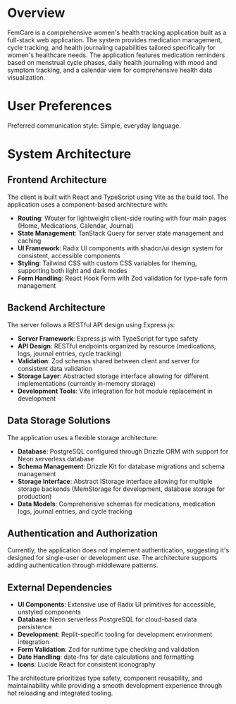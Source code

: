 # Overview

FemCare is a comprehensive women's health tracking application built as a full-stack web application. The system provides medication management, cycle tracking, and health journaling capabilities tailored specifically for women's healthcare needs. The application features medication reminders based on menstrual cycle phases, daily health journaling with mood and symptom tracking, and a calendar view for comprehensive health data visualization.

# User Preferences

Preferred communication style: Simple, everyday language.

# System Architecture

## Frontend Architecture
The client is built with React and TypeScript using Vite as the build tool. The application uses a component-based architecture with:
- **Routing**: Wouter for lightweight client-side routing with four main pages (Home, Medications, Calendar, Journal)
- **State Management**: TanStack Query for server state management and caching
- **UI Framework**: Radix UI components with shadcn/ui design system for consistent, accessible components
- **Styling**: Tailwind CSS with custom CSS variables for theming, supporting both light and dark modes
- **Form Handling**: React Hook Form with Zod validation for type-safe form management

## Backend Architecture
The server follows a RESTful API design using Express.js:
- **Server Framework**: Express.js with TypeScript for type safety
- **API Design**: RESTful endpoints organized by resource (medications, logs, journal entries, cycle tracking)
- **Validation**: Zod schemas shared between client and server for consistent data validation
- **Storage Layer**: Abstracted storage interface allowing for different implementations (currently in-memory storage)
- **Development Tools**: Vite integration for hot module replacement in development

## Data Storage Solutions
The application uses a flexible storage architecture:
- **Database**: PostgreSQL configured through Drizzle ORM with support for Neon serverless database
- **Schema Management**: Drizzle Kit for database migrations and schema management
- **Storage Interface**: Abstract IStorage interface allowing for multiple storage backends (MemStorage for development, database storage for production)
- **Data Models**: Comprehensive schemas for medications, medication logs, journal entries, and cycle tracking

## Authentication and Authorization
Currently, the application does not implement authentication, suggesting it's designed for single-user or development use. The architecture supports adding authentication through middleware patterns.

## External Dependencies
- **UI Components**: Extensive use of Radix UI primitives for accessible, unstyled components
- **Database**: Neon serverless PostgreSQL for cloud-based data persistence
- **Development**: Replit-specific tooling for development environment integration
- **Form Validation**: Zod for runtime type checking and validation
- **Date Handling**: date-fns for date calculations and formatting
- **Icons**: Lucide React for consistent iconography

The architecture prioritizes type safety, component reusability, and maintainability while providing a smooth development experience through hot reloading and integrated tooling.